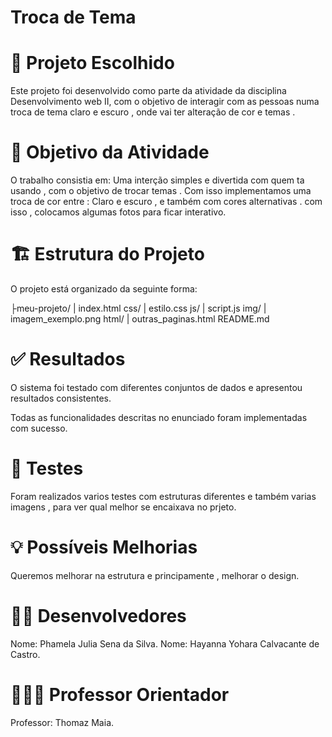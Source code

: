 # Troca de Tema

# 🎯 Projeto Escolhido

Este projeto foi desenvolvido como parte da atividade da disciplina Desenvolvimento web II, com o objetivo de interagir com as pessoas numa troca de tema claro e escuro , onde vai ter alteração de cor e temas .

# 📝 Objetivo da Atividade

O trabalho consistia em:
Uma interção simples e divertida com quem ta usando , com o objetivo de trocar temas . Com isso implementamos uma troca de cor entre :  Claro e escuro , e também com cores alternativas . com isso , colocamos algumas fotos para ficar interativo.

# 🏗️ Estrutura do Projeto

O projeto está organizado da seguinte forma:

├meu-projeto/
|
index.html
css/
| estilo.css
js/
| script.js
img/
| imagem_exemplo.png
html/
| outras_paginas.html
README.md



# ✅ Resultados

O sistema foi testado com diferentes conjuntos de dados e apresentou resultados consistentes.

Todas as funcionalidades descritas no enunciado foram implementadas com sucesso.

# 🧪 Testes 

Foram realizados varios testes com estruturas diferentes e também varias imagens , para ver qual melhor se encaixava no prjeto.


# 💡 Possíveis Melhorias

 Queremos melhorar na estrutura e principamente , melhorar o design.
  
# 👨‍💻 Desenvolvedores

Nome: Phamela Julia Sena da Silva.
Nome: Hayanna Yohara Calvacante de Castro.

# 👨🏻‍💼 Professor Orientador

Professor: Thomaz Maia.



